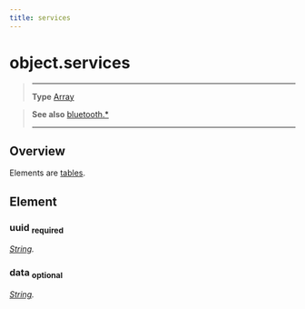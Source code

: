 ```yaml
---
title: services
---
```

# object.services

> --------------------- ------------------------------------------------------------------------------------------
> __Type__              [Array](https://docs.coronalabs.com/api/type/Array.html)


> __See also__          [bluetooth.*](/plugin/bluetooth/)
> --------------------- ------------------------------------------------------------------------------------------

## Overview

Elements are [tables](https://docs.coronalabs.com/api/type/Table.html).

## Element

### uuid <sub>required</sub>
_[String](https://docs.coronalabs.com/api/type/String.html)._

### data <sub>optional</sub>
_[String](https://docs.coronalabs.com/api/type/String.html)._